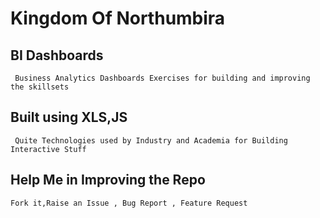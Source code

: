 # Kingdom Of Northumbira
  

## BI Dashboards
     Business Analytics Dashboards Exercises for building and improving the skillsets 

## Built using XLS,JS 
     Quite Technologies used by Industry and Academia for Building Interactive Stuff
## Help Me in Improving the Repo 
    Fork it,Raise an Issue , Bug Report , Feature Request
    
